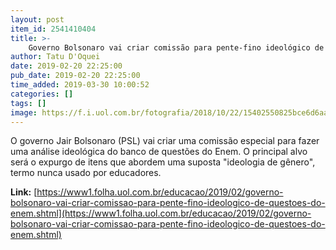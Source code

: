 ```yaml
---
layout: post
item_id: 2541410404
title: >-
    Governo Bolsonaro vai criar comissão para pente-fino ideológico de questões do Enem
author: Tatu D'Oquei
date: 2019-02-20 22:25:00
pub_date: 2019-02-20 22:25:00
time_added: 2019-03-30 10:00:52
categories: []
tags: []
image: https://f.i.uol.com.br/fotografia/2018/10/22/15402550825bce6d6aa4843_1540255082_3x2_rt.jpg
---
```


O governo Jair Bolsonaro (PSL) vai criar uma comissão especial para fazer uma análise ideológica do banco de questões do Enem. O principal alvo será o expurgo de itens que abordem uma suposta "ideologia de gênero", termo nunca usado por educadores.

**Link:** [https://www1.folha.uol.com.br/educacao/2019/02/governo-bolsonaro-vai-criar-comissao-para-pente-fino-ideologico-de-questoes-do-enem.shtml](https://www1.folha.uol.com.br/educacao/2019/02/governo-bolsonaro-vai-criar-comissao-para-pente-fino-ideologico-de-questoes-do-enem.shtml)


